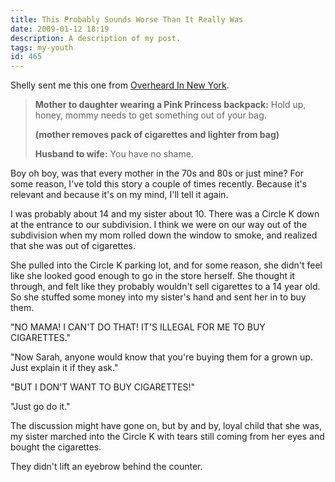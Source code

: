 ```yaml
---
title: This Probably Sounds Worse Than It Really Was
date: 2009-01-12 18:19
description: A description of my post.
tags: my-youth
id: 465
---
```

Shelly sent me this one from <a href="http://overheardinnewyork.com" target="_blank">Overheard In New York</a>.

<blockquote><b>Mother to daughter wearing a Pink Princess backpack:</b> Hold up, honey, mommy needs to get something out of your bag.

<b>(mother removes pack of cigarettes and lighter from bag)

Husband to wife:</b> You have no shame.</blockquote>

Boy oh boy, was that every mother in the 70s and 80s or just mine?  For some reason, I've told this story a couple of times recently.  Because it's relevant and because it's on my mind, I'll tell it again.

I was probably about 14 and my sister about 10.  There was a Circle K down at the entrance to our subdivision.  I think we were on our way out of the subdivision when my mom rolled down the window to smoke, and realized that she was out of cigarettes.

She pulled into the Circle K parking lot, and for some reason, she didn't feel like she looked good enough to go in the store herself.  She thought it through, and felt like they probably wouldn't sell cigarettes to a 14 year old.  So she stuffed some money into my sister's hand and sent her in to buy them.

"NO MAMA!  I CAN'T DO THAT!  IT'S ILLEGAL FOR ME TO BUY CIGARETTES."

"Now Sarah, anyone would know that you're buying them for a grown up.  Just explain it if they ask."

"BUT I DON'T WANT TO BUY CIGARETTES!"

"Just go do it."

The discussion might have gone on, but by and by, loyal child that she was, my sister marched into the Circle K with tears still coming from her eyes and bought the cigarettes.

They didn't lift an eyebrow behind the counter.

